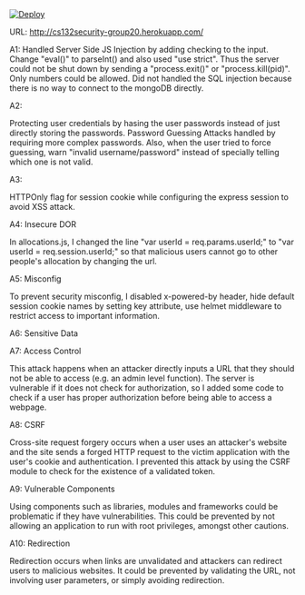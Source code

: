 <a href="https://heroku.com/deploy">
  <img src="https://www.herokucdn.com/deploy/button.svg" alt="Deploy">
</a>

URL: http://cs132security-group20.herokuapp.com/

A1:
Handled Server Side JS Injection by adding checking to the input. Change "eval()" to parseInt() and also used "use strict". Thus the server could not be shut down by sending a "process.exit()" or "process.kill(pid)". Only numbers could be allowed.
Did not handled the SQL injection because there is no way to connect to the mongoDB directly.




A2:

Protecting user credentials by hasing the user passwords instead of just directly storing the passwords. 
Password Guessing Attacks handled by requiring more complex passwords. Also, when the user tried to force guessing, warn "invalid username/password" instead of specially telling which one is not valid.



A3:

 HTTPOnly flag for session cookie while configuring the express session to avoid XSS attack.


A4: Insecure DOR 

In allocations.js, I changed the line "var userId = req.params.userId;" to "var userId = req.session.userId;" so that malicious users cannot go to other people's allocation by changing the url.



A5: Misconfig 

To prevent security misconfig, I disabled x-powered-by header, hide default session cookie names by setting key attribute, use helmet middleware to restrict access to important information. 


A6: Sensitive Data


A7: Access Control

This attack happens when an attacker directly inputs a URL that they should not be able to access (e.g. an admin level function). The server is vulnerable if it does not check for authorization, so I added some code to check if a user has proper authorization before being able to access a webpage.


A8: CSRF

Cross-site request forgery occurs when a user uses an attacker's website and the site sends a forged HTTP request to the victim application with the user's cookie and authentication. I prevented this attack by using the CSRF module to check for the existence of a validated token.


A9: Vulnerable Components

Using components such as libraries, modules and frameworks could be problematic if they have vulnerabilities. This could be prevented by not allowing an application to run with root privileges, amongst other cautions.

A10: Redirection

Redirection occurs when links are unvalidated and attackers can redirect users to malicious websites. It could be prevented by validating the URL, not involving user parameters, or simply avoiding redirection.




